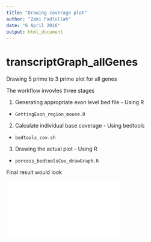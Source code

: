 ```yaml
---
title: "Drawing coverage plot"
author: "Zaki Fadlullah"
date: "6 April 2016"
output: html_document
---
```


# transcriptGraph_allGenes

Drawing 5 prime to 3 prime plot for all genes


The workflow invovles three stages
1) Generating appropriate exon level bed file - Using R
  - `GettingExon_region_mouse.R`
2) Calculate individual base coverage - Using bedtools
  - `bedtools_cov.sh`
3) Drawing the actual plot - Using R 
  - `porcess_bedtoolsCov_drawGraph.R`


Final result would look 

![](figures/example_figure.pdf)


